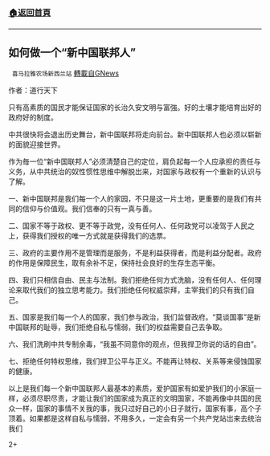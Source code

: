 ###  [:house:返回首頁](https://github.com/ourhimalayas/txt)
---

## 如何做一个“新中国联邦人”
` 喜马拉雅农场新西兰站` [轉載自GNews](https://gnews.org/zh-hans/532653/)

作者：道行天下

只有高素质的国民才能保证国家的长治久安文明与富強。好的土壤才能培育出好的政府好的制度。

中共很快将会退出历史舞台，新中国联邦将走向前台。新中国联邦人也必须以崭新的面貌迎接世界。

作为毎一位“新中国联邦人”必须清楚自己的定位，肩负起每一个人应承担的责任与义务，从中共统治的奴性惯性思维中解脱岀来，对国家与政权有一个重新的认识与了解。

一、新中国联邦是我们每一个人的家园，不只是这一片土地，更重要的是我们有共同的信仰与价值观。我们信奉的只有一真与善。

二、国家不等于政权、更不等于政党，没有任何人、任何政党可以凌驾于人民之上，获得我们授权的唯一方式就是获得我们的选票。

三、政府的主要作用不是管理而是服务，不是利益获得者，而是利益分配者。政府的作用是保障民生，取有余补不足，保持社会良好的生存生态平衡。

四、我们只相信自由、民主与法制。我们拒绝任何方式洗脑，没有任何人、任何理论来取代我们的独立思考能力。我们拒绝任何权威崇拜，主宰我们的只有我们自己。

五、国家是我们每一个人的国家，我们参与政治，我们监督政府。“莫谈国事”是新中国联邦的耻辱，我们拒绝自私与懦弱，我们的权益需要自己去争取。

六、我们洗刷中共专制余毒，“我虽不同意你的观点，但我捍卫你说的话的自由”。

七、拒绝任何特权思维，我们捍卫公平与正义。不能再让特权、关系等来侵蚀国家的健康。

以上是我们每一个新中国联邦人最基本的素质，爱护国家有如爱护我们的小家庭一样，必须尽职尽责，才能让我们的国家成为真正的文明国家，不能再像中共国的民众一样，国家的事情不关我的事，我只过好自己的小日子就行，国家有事，高个子顶着。如果都是这样自私与懦弱，不用多久，一定会有另一个共产党站岀来去统治我们

2+
